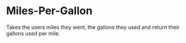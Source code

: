# Miles-Per-Gallon
Takes the users miles they went, the gallons they used and return their gallons used per mile.
